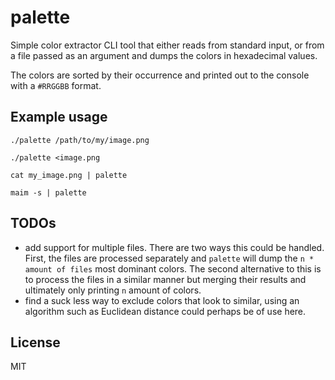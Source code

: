 # palette

Simple color extractor CLI tool that either reads from standard input, or from a
file passed as an argument and dumps the colors in hexadecimal values.

The colors are sorted by their occurrence and printed out to the console with a
`#RRGGBB` format.

## Example usage

	./palette /path/to/my/image.png

	./palette <image.png

	cat my_image.png | palette

	maim -s | palette

## TODOs

* add support for multiple files. There are two ways this could be handled.
First, the files are processed separately and `palette` will dump the `n * amount
of files` most dominant colors.  The second alternative to this is to process
the files in a similar manner but merging their results and ultimately only
printing `n` amount of colors.
* find a suck less way to exclude colors that look to similar, using an
algorithm such as Euclidean distance could perhaps be of use here.

## License

MIT
